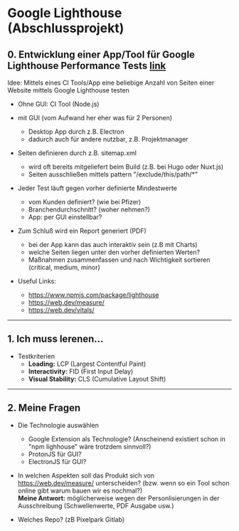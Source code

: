 # Google Lighthouse (Abschlussprojekt)

## 0. Entwicklung einer App/Tool für Google Lighthouse Performance Tests [link](https://intra.powerofone.de/confluence/pages/viewpage.action?pageId=141018370)
Idee: Mittels eines CI Tools/App eine beliebige Anzahl von Seiten einer Website mittels Google Lighthouse testen

* Ohne GUI: CI Tool (Node.js)

* mit GUI (vom Aufwand her eher was für 2 Personen)
    * Desktop App durch z.B. Electron
    * dadurch auch für andere nutzbar, z.B. Projektmanager

* Seiten definieren durch z.B. sitemap.xml
    * wird oft bereits mitgeliefert beim Build (z.B. bei Hugo oder Nuxt.js)
    * Seiten ausschließen mittels pattern "/exclude/this/path/*"    

* Jeder Test läuft gegen vorher definierte Mindestwerte
    * vom Kunden definiert? (wie bei Pfizer)
    * Branchendurchschnitt? (woher nehmen?)
    * App: per GUI einstellbar?

* Zum Schluß wird ein Report generiert (PDF) 
    * bei der App kann das auch interaktiv sein (z.B mit Charts)
    * welche Seiten liegen unter den vorher definierten Werten?
    * Maßnahmen zusammenfassen und nach Wichtigkeit sortieren (critical, medium, minor)
    
* Useful Links:
    * https://www.npmjs.com/package/lighthouse
    * https://web.dev/measure/
    * https://web.dev/vitals/

___

## 1. Ich muss lerenen...

* Testkriterien
   * __Loading:__ LCP (Largest Contentful Paint)
   * __Interactivity:__ FID (First Input Delay)
   * __Visual Stability:__ CLS (Cumulative Layout Shift)

___

## 2. Meine Fragen

* Die Technologie auswählen
   * Google Extension als Technologie? (Anscheinend existiert schon in "npm lighhouse" wäre trotzdem sinnvoll?)
   * ProtonJS für GUI?
   * ElectronJS für GUI?
   
* In welchen Aspekten soll das Produkt sich von https://web.dev/measure/ unterscheiden? (bzw. wenn so ein Tool schon online gibt warum bauen wir es nochmal?)  
__Meine Antwort:__ möglicherweise wegen der Personlisierungen in der Ausschreibung (Schwellenwerte, PDF Ausgabe usw.)
   
* Welches Repo? (zB Pixelpark Gitlab)
